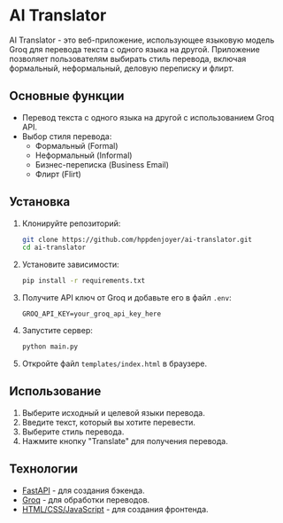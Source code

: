 # AI Translator

AI Translator - это веб-приложение, использующее языковую модель Groq для перевода текста с одного языка на другой. Приложение позволяет пользователям выбирать стиль перевода, включая формальный, неформальный, деловую переписку и флирт.

## Основные функции

- Перевод текста с одного языка на другой с использованием Groq API.
- Выбор стиля перевода:
  - Формальный (Formal)
  - Неформальный (Informal)
  - Бизнес-переписка (Business Email)
  - Флирт (Flirt)

## Установка

1. Клонируйте репозиторий:

   ```bash
   git clone https://github.com/hppdenjoyer/ai-translator.git
   cd ai-translator
   ```

2. Установите зависимости:

   ```bash
   pip install -r requirements.txt
   ```

3. Получите API ключ от Groq и добавьте его в файл `.env`:

   ```plaintext
   GROQ_API_KEY=your_groq_api_key_here
   ```

4. Запустите сервер:

   ```bash
   python main.py
   ```

5. Откройте файл `templates/index.html` в браузере.

## Использование

1. Выберите исходный и целевой языки перевода.
2. Введите текст, который вы хотите перевести.
3. Выберите стиль перевода.
4. Нажмите кнопку "Translate" для получения перевода.

## Технологии

- [FastAPI](https://fastapi.tiangolo.com/) - для создания бэкенда.
- [Groq](https://groq.com/) - для обработки переводов.
- [HTML/CSS/JavaScript](https://developer.mozilla.org/en-US/docs/Web) - для создания фронтенда.
